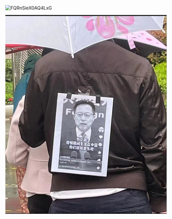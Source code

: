 ![FQRnSieX0AQ4LxG](https://user-images.githubusercontent.com/72449367/163669608-1d091ebe-82c8-4a93-ad6c-d3af9f4a4436.jpg)

![FQRYOs0XMAMU0UZ](https://raw.githubusercontent.com/The-Run-Philosophy-Organization/run/main/外交部发言精选/赵立坚/偷着乐_黑白打印_贴在背后.jpg)
